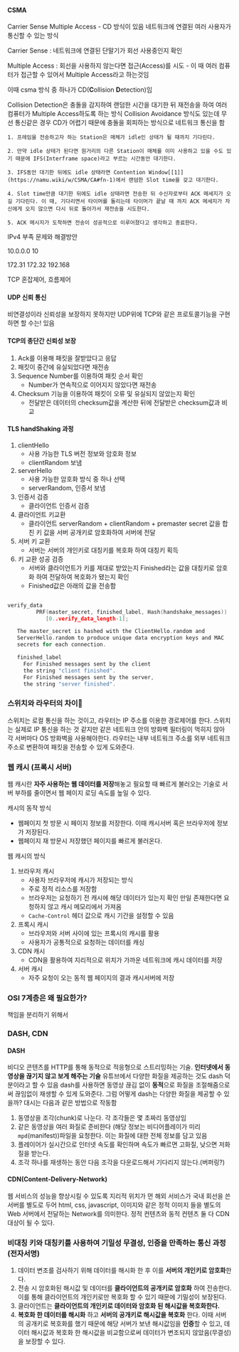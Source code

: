 
#### CSMA

Carrier Sense Multiple Access - CD 방식이 있음
네트워크에 연결된 여러 사용자가 통신할 수 있는 방식

Carrier Sense : 네트워크에 연결된 단말기가 회선 사용중인지 확인

Multiple Access : 회선을 사용하지 않는다면 접근(Access)를 시도 - 이 때 여러 컴퓨터가 접근할 수 있어서 Multiple Access라고 하는것임

이때 csma 방식 중 하나가 CD(**C**ollision **D**etection)임

Collision Detection은 충돌을 감지하여 랜덤한 시간을 대기한 뒤 재전송을 하여 여러 컴퓨터가 Multiple Access하도록 하는 방식
Collision Avoidance 방식도 있는데 무선 통신같은 경우 CD가 어렵기 때문에 충돌을 회피하는 방식으로 네트워크 통신을 함

```
1. 프레임을 전송하고자 하는 Station은 매체가 idle인 상태가 될 때까지 기다린다.  
  
2. 만약 idle 상태가 된다면 원거리의 다른 Station이 매체를 이미 사용하고 있을 수도 있기 때문에 IFS(Interframe space)라고 부르는 시간동안 대기한다.  
  
3. IFS동안 대기한 뒤에도 idle 상태라면 Contention Window[[1]](https://namu.wiki/w/CSMA/CA#fn-1)에서 랜덤한 Slot time을 갖고 대기한다.  
  
4. Slot time만큼 대기한 뒤에도 idle 상태라면 전송한 뒤 수신자로부터 ACK 메세지가 오길 기다린다. 이 때, 기다리면서 타이머를 돌리는데 타이머가 끝날 때 까지 ACK 메세지가 자신에게 오지 않으면 다시 뒤로 돌아가서 재전송을 시도한다.  
  
5. ACK 메시지가 도착하면 전송이 성공적으로 이루어졌다고 생각하고 종료한다.
```

IPv4 부족 문제와 해결방안

10.0.0.0
10

172.31
172.32
192.168



TCP 혼잡제어, 흐름제어
#### UDP 신뢰 통신

비연결성이라 신뢰성을 보장하지 못하지만 UDP위에 TCP와 같은 프로토콜기능을 구현하면 할 수는! 있음

#### TCP의 종단간 신뢰성 보장
1. Ack를 이용해 패킷을 잘받았다고 응답
2. 패킷이 중간에 유실되었다면 재전송
3. Sequence Number를 이용하여 패킷 순서 확인
	* Number가 연속적으로 이어지지 않았다면 재전송
4. Checksum 기능을 이용하여 패킷이 오류 및 유실되지 않았는지 확인
	* 전달받은 데이터의 checksum값을 계산한 뒤에 전달받은 checksum값과 비교
#### TLS handShaking 과정

1. clientHello
	* 사용 가능한 TLS 버전 정보와 암호화 정보
	* clientRandom 보냄
2. serverHello
	* 사용 가능한 암호화 방식 중 하나 선택
	* serverRandom, 인증서 보냄 
3. 인증서 검증
	* 클라이언트 인증서 검증
 4. 클라이언트 키교환
	* 클라이언트 serverRandom + clientRandom + premaster secret 값을 합친 키 값을 서버 공개키로 암호화하여 서버에 전달 
5. 서버 키 교환
	* 서버는 서버의 개인키로 대칭키를 복호화 하여 대칭키 획득
6. 키 교환 성공 검증
	* 서버와 클라이언트가 키를 제대로 받았는지 Finished라는 값을 대칭키로 암호화 하여 전달하여 복호화가 됐는지 확인
	* Finished값은 아래의 값을 전송함
``` c

verify_data
         PRF(master_secret, finished_label, Hash(handshake_messages))
            [0..verify_data_length-1];

   The master_secret is hashed with the ClientHello.random and
   ServerHello.random to produce unique data encryption keys and MAC
   secrets for each connection.

   finished_label
	 For Finished messages sent by the client
	 the string "client finished".
	 For Finished messages sent by the server,
	 the string "server finished".
```
### 스위치와 라우터의 차이

스위치는 로컬 통신을 하는 것이고, 라우터는 IP 주소를 이용한 경로제어를 한다. 스위치는 실제로 IP 통신을 하는 것 같지만 같은 네트워크 안의 방화벽 필터링이 먹히지 않아 각 서버마다 OS 방화벽을 사용해야한다. 라우터는 내부 네트워크 주소를 외부 네트워크 주소로 변환하여 패킷을 전송할 수 있게 도와준다.

### 웹 캐시 (프록시 서버)

웹 캐시란 **자주 사용하는 웹 데이터를 저장**해놓고 필요할 때 빠르게 불러오는 기술로 서버 부하를 줄이면서 웹 페이지 로딩 속도를 높일 수 있다.

캐시의 동작 방식

* 웹페이지 첫 방문 시 페이지 정보를 저장한다. 이때 캐시서버 혹은 브라우저에 정보가 저장된다.
* 웹페이지 재 방문시 저장했던 페이지를 빠르게 불러온다.

웹 캐시의 방식

1. 브라우저 캐시
	*  사용자 브라우저에 캐시가 저장되는 방식
	* 주로 정적 리소스를 저장함
	* 브라우저는 요청하기 전 캐시에 해당 데이터가 있는지 확인 만일 존재한다면 요청하지 않고 캐시 메모리에서 가져옴
	* `Cache-Control` 헤더 값으로 캐시 기간을 설정할 수 있음
2. 프록시 캐시
	* 브라우저와 서버 사이에 있는 프록시의 캐시를 활용
	* 사용자가 공통적으로 요청하는 데이터를 캐싱
3. CDN 캐시
	 * CDN을 활용하여 지리적으로 위치가 가까운 네트워크에 캐시 데이터를 저장
 4. 서버 캐시
	 * 자주 요청이 오는 동적 웹 페이지의 결과 캐시서버에 저장 

### OSI 7계층은 왜 필요한가?

책임을 분리하기 위해서

### DASH, CDN

#### DASH
비디오 콘텐츠를 HTTP를 통해 동적으로 적응형으로 스트리밍하는 기술. **인터넷에서 동영상을 끊기지 않고 보게 해주는 기술** 유튜브에서 다양한 화질을 제공하는 것도 dash 덕분이라고 할 수 있음 
dash를 사용하면 동영상 끊김 없이 **동적**으로 화질을 조절해줌으로써 끊임없이 재생할 수 있게 도와준다.
그럼 어떻게 dash는 다양한 화질을 제공할 수 있을까?
대시는 다음과 같은 방법으로 작동함
1. 동영상을 조각(chunk)로 나눈다. 각 조각들은 몇 초짜리 동영상임 
2. 같은 동영상을 여러 화질로 준비한다 (해당 정보는 비디어플레이가 미리 `mpd`(manifest))파일을 요청한다. 이는 화질에 대한 전체 정보를 담고 있음
3. 플레이어가 실시간으로 인터넷 속도를 확인하며 속도가 빠르면 고화질, 낮으면 저화질을 받는다.
4. 조각 하나를 재생하는 동안 다음 조각을 다운로드해서 기다리지 않는다.(버퍼링?)
#### CDN(Content-Delivery-Network)

웹 서비스의 성능을 향상시킬 수 있도록 지리적 위치가 먼 해외 서비스가 국내 회선을 쓴 서버를 별도로 두어 html, css, javascript, 이미지와 같은 정적 이미지 들을 별도의 Web 서버에서 전달하는 Network를 의미한다.
정적 컨텐츠와 동적 컨텐츠 둘 다 CDN 대상이 될 수 있다.

### 비대칭 키와 대칭키를 사용하여 기밀성 무결성, 인증을 만족하는 통신 과정(전자서명)

1. 데이터 변조를 검사하기 위해 데이터를 해시화 한 후 이를 **서버의 개인키로 암호화**한다.
2. 전송 시 암호화된 해시값 및 데이터를 **클라이언트의 공개키로 암호화** 하여 전송한다. 이를 통해 클라이언트의 개인키로만 복호화 할 수 있기 때문에 기밀성이 보장된다.
3. 클라이언트는 **클라이언트의 개인키로 데이터와 암호화 된 해시값을 복호화한다.** 
4. **복호화 한 데이터를 해시화** 하고 **서버의 공개키로 해시값을 복호화** 한다. 이때 서버의 공개키로 복호화를 했기 때문에 해당 서버가 보낸 해시값임을 **인증**할 수 있고, 데이터 해시값과 복호화 한 해시값을 비교함으로써 데이터가 변조되지 않았음(무결성)을 보장할 수 있다.